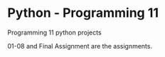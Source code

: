 # Python - Programming 11
Programming 11 python projects

01-08 and Final Assignment are the assignments.
